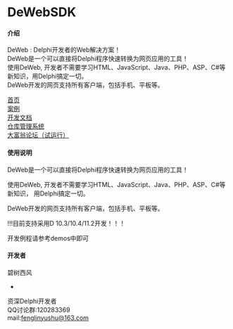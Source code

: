 # DeWebSDK

#### 介绍
DeWeb : Delphi开发者的Web解决方案！  
DeWeb是一个可以直接将Delphi程序快速转换为网页应用的工具！  
使用DeWeb, 开发者不需要学习HTML、JavaScript、Java、PHP、ASP、C#等新知识，用Delphi搞定一切。   
DeWeb开发的网页支持所有客户端，包括手机、平板等。  


[首页](https://delphibbs.com)  
[案例](https://delphibbs.com/demos)    
[开发文档](https://delphibbs.com/doc)  
[仓库管理系统](https://delphibbs.com/dwms)  
[大富翁论坛（试运行）](https://delphibbs.com/bbs)  



#### 使用说明  


DeWeb是一个可以直接将Delphi程序快速转换为网页应用的工具！

使用DeWeb, 开发者不需要学习HTML、JavaScript、Java、PHP、ASP、C#等新知识，
用Delphi搞定一切。 

DeWeb开发的网页支持所有客户端，包括手机、平板等。 

!!!目前支持采用D 10.3/10.4/11.2开发！！！

开发例程请参考demos中即可

#### 开发者  
碧树西风  

-  
资深Delphi开发者  
QQ讨论群:120283369  
mail:fenglinyushu@163.com

